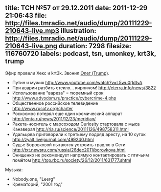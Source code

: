 title: ТСН №57 от 29.12.2011
date: 2011-12-29 21:06:43
file: http://files.tmradio.net/audio/dump/20111229-210643-live.mp3
illustration: http://files.tmradio.net/audio/dump/20111229-210643-live.png
duration: 7298
filesize: 116760720
labels: podcast, tsn, umonkey, krt3k, trump
---
Эфир провели Хекс и krt3k.  Звонил [Олег (Trump)](/guests/trump/).

- Путин и мужик
  http://www.youtube.com/watch?v=L5wu0j1dtvA
- При аварии разбить стекло… кирпичом!
  http://eterra.info/news/3822
- Использование "вареза" = тюремный срок
  http://www.advodom.ru/practice/cybercrime-4.php
- Общественное российское телевидение
  http://www.rusotv.org/charter
- Роскосмос потерял еще один космический аппарат
  http://lenta.ru/news/2011/12/23/meridian/
- Ракета-носитель с марсоходом Curiosity стартовала с мыса Канаверал
  http://ria.ru/science/20111126/498758311.html
- Удальцова приговорили к третьему подряд аресту, на 10 суток
  http://zyalt.livejournal.com/499240.html
- Судье Боровковой пытаются устроить травлю в Сети
  http://txt.newsru.com/russia/26dec2011/borovkova.html
- Онищенко не рекомендует напрямую контактировать с птичьим помётом
  http://top.rbc.ru/society/26/12/2011/631777.shtml

Музыка:

- Nobody.one, "Leerg"
- Крематорий, "2001 год"
